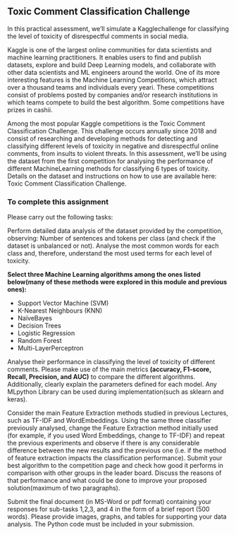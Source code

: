 ## Toxic Comment Classification Challenge
In this practical assessment, we’ll simulate a Kagglechallenge for classifying the level of toxicity of disrespectful comments in social media.

Kaggle is one of the largest online communities for data scientists and machine learning practitioners. It enables users to find and publish datasets, explore and build Deep Learning models, and collaborate with other data scientists and ML engineers around the world. One of its more interesting features is the Machine Learning Competitions, which attract over a thousand teams and individuals every yeari. These competitions consist of problems posted by companies and/or research institutions in which teams compete to build the best algorithm. Some competitions have prizes in cashii.

Among the most popular Kaggle competitions is the Toxic Comment Classification Challenge. This challenge occurs annually since 2018 and consist of researching and developing methods for detecting and classifying different levels of toxicity in negative and disrespectful online comments, from insults to violent threats. In this assessment, we’ll be using the dataset from the first competition for analysing the performance of different MachineLearning methods for classifying 6 types of toxicity. Details on the dataset and instructions on how to use are available here: Toxic Comment Classification Challenge.

### To complete this assignment
Please carry out the following tasks:

Perform detailed data analysis of the dataset provided by the competition, observing:
Number of sentences and tokens per class (and check if the dataset is unbalanced or not).
Analyse the most common words for each class and, therefore, understand the most used terms for each level of toxicity.

**Select three Machine Learning algorithms among the ones listed below(many of these methods were explored in this module and previous ones):**
- Support Vector Machine (SVM)
- K-Nearest Neighbours (KNN)
- NaïveBayes
- Decision Trees
- Logistic Regression
- Random Forest
- Multi-LayerPerceptron
  
Analyse their performance in classifying the level of toxicity of different comments. Please make use of the main metrics **(accuracy, F1-score, Recall, Precision, and AUC)** to compare the different algorithms. Additionally, clearly explain the parameters defined for each model. Any MLpython Library can be used during implementation(such as sklearn and keras).

Consider the main Feature Extraction methods studied in previous Lectures, such as TF-IDF and WordEmbeddings. Using the same three classifier previously analysed, change the Feature Extraction method initially used (for example, if you used Word Embeddings, change to TF-IDF) and repeat the previous experiments and observe if there is any considerable difference between the new results and the previous one (i.e. if the method of feature extraction impacts the classification performance).
Submit your best algorithm to the competition page and check how good it performs in comparison with other groups in the leader board. Discuss the reasons of that performance and what could be done to improve your proposed solution(maximum of two paragraphs).

Submit the final document (in MS-Word or pdf format) containing your responses for sub-tasks 1,2,3, and 4 in the form of a brief report (500 words). Please provide images, graphs, and tables for supporting your data analysis. The Python code must be included in your submission.
